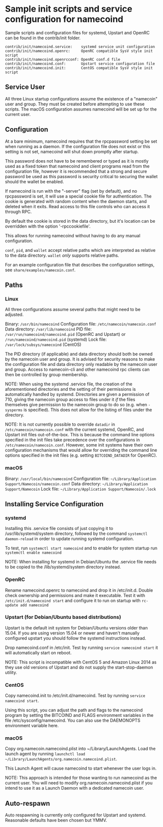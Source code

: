 Sample init scripts and service configuration for namecoind
===========================================================

Sample scripts and configuration files for systemd, Upstart and OpenRC
can be found in the contrib/init folder.

    contrib/init/namecoind.service:    systemd service unit configuration
    contrib/init/namecoind.openrc:     OpenRC compatible SysV style init script
    contrib/init/namecoind.openrcconf: OpenRC conf.d file
    contrib/init/namecoind.conf:       Upstart service configuration file
    contrib/init/namecoind.init:       CentOS compatible SysV style init script

Service User
---------------------------------

All three Linux startup configurations assume the existence of a "namecoin" user
and group.  They must be created before attempting to use these scripts.
The macOS configuration assumes namecoind will be set up for the current user.

Configuration
---------------------------------

At a bare minimum, namecoind requires that the rpcpassword setting be set
when running as a daemon.  If the configuration file does not exist or this
setting is not set, namecoind will shut down promptly after startup.

This password does not have to be remembered or typed as it is mostly used
as a fixed token that namecoind and client programs read from the configuration
file, however it is recommended that a strong and secure password be used
as this password is security critical to securing the wallet should the
wallet be enabled.

If namecoind is run with the "-server" flag (set by default), and no rpcpassword is set,
it will use a special cookie file for authentication. The cookie is generated with random
content when the daemon starts, and deleted when it exits. Read access to this file
controls who can access it through RPC.

By default the cookie is stored in the data directory, but it's location can be overridden
with the option '-rpccookiefile'.

This allows for running namecoind without having to do any manual configuration.

`conf`, `pid`, and `wallet` accept relative paths which are interpreted as
relative to the data directory. `wallet` *only* supports relative paths.

For an example configuration file that describes the configuration settings,
see `share/examples/namecoin.conf`.

Paths
---------------------------------

### Linux

All three configurations assume several paths that might need to be adjusted.

Binary:              `/usr/bin/namecoind`
Configuration file:  `/etc/namecoin/namecoin.conf`
Data directory:      `/var/lib/namecoind`
PID file:            `/var/run/namecoind/namecoind.pid` (OpenRC and Upstart) or `/run/namecoind/namecoind.pid` (systemd)
Lock file:           `/var/lock/subsys/namecoind` (CentOS)

The PID directory (if applicable) and data directory should both be owned by the
namecoin user and group. It is advised for security reasons to make the
configuration file and data directory only readable by the namecoin user and
group. Access to namecoin-cli and other namecoind rpc clients can then be
controlled by group membership.

NOTE: When using the systemd .service file, the creation of the aforementioned
directories and the setting of their permissions is automatically handled by
systemd. Directories are given a permission of 710, giving the namecoin group
access to files under it _if_ the files themselves give permission to the
namecoin group to do so (e.g. when `-sysperms` is specified). This does not allow
for the listing of files under the directory.

NOTE: It is not currently possible to override `datadir` in
`/etc/namecoin/namecoin.conf` with the current systemd, OpenRC, and Upstart init
files out-of-the-box. This is because the command line options specified in the
init files take precedence over the configurations in
`/etc/namecoin/namecoin.conf`. However, some init systems have their own
configuration mechanisms that would allow for overriding the command line
options specified in the init files (e.g. setting `BITCOIND_DATADIR` for
OpenRC).

### macOS

Binary:              `/usr/local/bin/namecoind`
Configuration file:  `~/Library/Application Support/Namecoin/namecoin.conf`
Data directory:      `~/Library/Application Support/Namecoin`
Lock file:           `~/Library/Application Support/Namecoin/.lock`

Installing Service Configuration
-----------------------------------

### systemd

Installing this .service file consists of just copying it to
/usr/lib/systemd/system directory, followed by the command
`systemctl daemon-reload` in order to update running systemd configuration.

To test, run `systemctl start namecoind` and to enable for system startup run
`systemctl enable namecoind`

NOTE: When installing for systemd in Debian/Ubuntu the .service file needs to be copied to the /lib/systemd/system directory instead.

### OpenRC

Rename namecoind.openrc to namecoind and drop it in /etc/init.d.  Double
check ownership and permissions and make it executable.  Test it with
`/etc/init.d/namecoind start` and configure it to run on startup with
`rc-update add namecoind`

### Upstart (for Debian/Ubuntu based distributions)

Upstart is the default init system for Debian/Ubuntu versions older than 15.04. If you are using version 15.04 or newer and haven't manually configured upstart you should follow the systemd instructions instead.

Drop namecoind.conf in /etc/init.  Test by running `service namecoind start`
it will automatically start on reboot.

NOTE: This script is incompatible with CentOS 5 and Amazon Linux 2014 as they
use old versions of Upstart and do not supply the start-stop-daemon utility.

### CentOS

Copy namecoind.init to /etc/init.d/namecoind. Test by running `service namecoind start`.

Using this script, you can adjust the path and flags to the namecoind program by
setting the BITCOIND and FLAGS environment variables in the file
/etc/sysconfig/namecoind. You can also use the DAEMONOPTS environment variable here.

### macOS

Copy org.namecoin.namecoind.plist into ~/Library/LaunchAgents. Load the launch agent by
running `launchctl load ~/Library/LaunchAgents/org.namecoin.namecoind.plist`.

This Launch Agent will cause namecoind to start whenever the user logs in.

NOTE: This approach is intended for those wanting to run namecoind as the current user.
You will need to modify org.namecoin.namecoind.plist if you intend to use it as a
Launch Daemon with a dedicated namecoin user.

Auto-respawn
-----------------------------------

Auto respawning is currently only configured for Upstart and systemd.
Reasonable defaults have been chosen but YMMV.
